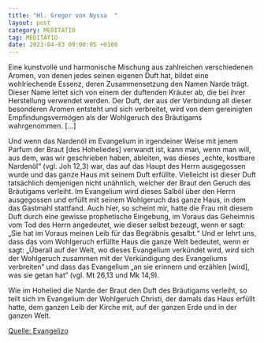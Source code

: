 ```yaml
---
title: "Hl. Gregor von Nyssa  "
layout: post
category: MEDITATIO
tag: MEDITATIO
date: 2023-04-03 09:00:05 +0100
---
```

Eine kunstvolle und harmonische Mischung aus zahlreichen verschiedenen Aromen, von denen jedes seinen eigenen Duft hat, bildet eine wohlriechende Essenz, deren Zusammensetzung den Namen Narde trägt. Dieser Name leitet sich von einem der duftenden Kräuter ab, die bei ihrer Herstellung verwendet werden.<!--more--> Der Duft, der aus der Verbindung all dieser besonderen Aromen entsteht und sich verbreitet, wird von dem gereinigten Empfindungsvermögen als der Wohlgeruch des Bräutigams wahrgenommen. […]

Und wenn das Nardenöl im Evangelium in irgendeiner Weise mit jenem Parfum der Braut [des Hoheliedes] verwandt ist, kann man, wenn man will, aus dem, was wir geschrieben haben, ableiten, was dieses „echte, kostbare Nardenöl“ (vgl. Joh 12,3) war, das auf das Haupt des Herrn ausgegossen wurde und das ganze Haus mit seinem Duft erfüllte. Vielleicht ist dieser Duft tatsächlich demjenigen nicht unähnlich, welcher der Braut den Geruch des Bräutigams verleiht. Im Evangelium wird dieses Salböl über den Herrn ausgegossen und erfüllt mit seinem Wohlgeruch das ganze Haus, in dem das Gastmahl stattfand. Auch hier, so scheint mir, hatte die Frau mit diesem Duft durch eine gewisse prophetische Eingebung, im Voraus das Geheimnis vom Tod des Herrn angedeutet, wie dieser selbst bezeugt, wenn er sagt: „Sie hat im Voraus meinen Leib für das Begräbnis gesalbt.“ Und er lehrt uns, dass das vom Wohlgeruch erfüllte Haus die ganze Welt bedeutet, wenn er sagt: „Überall auf der Welt, wo dieses Evangelium verkündet wird, wird sich der Wohlgeruch zusammen mit der Verkündigung des Evangeliums verbreiten“ und dass das Evangelium „an sie erinnern und erzählen [wird], was sie getan hat“ (vgl. Mt 26,13 und Mk 14,9).

Wie im Hohelied die Narde der Braut den Duft des Bräutigams verleiht, so teilt sich im Evangelium der Wohlgeruch Christi, der damals das Haus erfüllt hatte, dem ganzen Leib der Kirche mit, auf der ganzen Erde und in der ganzen Welt.


[Quelle: Evangelizo](https://evangeliumtagfuertag.org/DE/gospel)